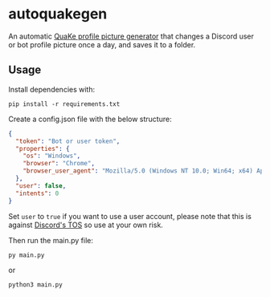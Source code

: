 # autoquakegen

An automatic [QuaKe profile picture generator](https://thefakequake.github.io/) that changes a Discord user or bot
profile picture once a day, and saves it to a folder.

## Usage

Install dependencies with:
```
pip install -r requirements.txt
```

Create a config.json file with the below structure:
```json
{
  "token": "Bot or user token",
  "properties": {
    "os": "Windows",
    "browser": "Chrome",
    "browser_user_agent": "Mozilla/5.0 (Windows NT 10.0; Win64; x64) AppleWebKit/537.36 (KHTML, like Gecko) Chrome/106.0.0.0 Safari/537.36"
  },
  "user": false,
  "intents": 0
}
```

Set `user` to `true` if you want to use a user account, please note that this is against [Discord's TOS](https://discord.com/terms) so use at your own risk.

Then run the main.py file:
```
py main.py
```
or
```
python3 main.py
```